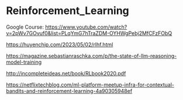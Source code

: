 # Reinforcement_Learning

Google Course: https://www.youtube.com/watch?v=2pWv7GOvuf0&list=PLqYmG7hTraZDM-OYHWgPebj2MfCFzFObQ

https://huyenchip.com/2023/05/02/rlhf.html

https://magazine.sebastianraschka.com/p/the-state-of-llm-reasoning-model-training


http://incompleteideas.net/book/RLbook2020.pdf


https://netflixtechblog.com/ml-platform-meetup-infra-for-contextual-bandits-and-reinforcement-learning-4a90305948ef


